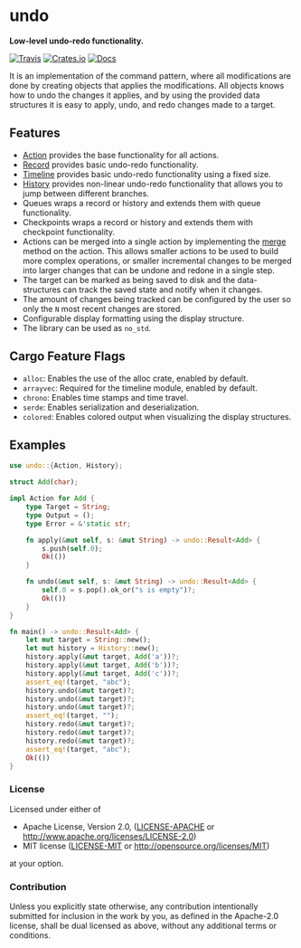 # undo

**Low-level undo-redo functionality.**

[![Travis](https://travis-ci.com/evenorog/undo.svg?branch=master)](https://travis-ci.com/evenorog/undo)
[![Crates.io](https://img.shields.io/crates/v/undo.svg)](https://crates.io/crates/undo)
[![Docs](https://docs.rs/undo/badge.svg)](https://docs.rs/undo)

It is an implementation of the command pattern, where all modifications are done
by creating objects that applies the modifications. All objects knows
how to undo the changes it applies, and by using the provided data structures
it is easy to apply, undo, and redo changes made to a target.

## Features

* [Action](https://docs.rs/undo/latest/undo/trait.Action.html) provides the base functionality for all actions.
* [Record](https://docs.rs/undo/latest/undo/record/struct.Record.html) provides basic undo-redo functionality.
* [Timeline](https://docs.rs/undo/latest/undo/timeline/struct.Timeline.html) provides basic undo-redo functionality using a fixed size.
* [History](https://docs.rs/undo/latest/undo/history/struct.History.html) provides non-linear undo-redo functionality that allows you to jump between different branches.
* Queues wraps a record or history and extends them with queue functionality.
* Checkpoints wraps a record or history and extends them with checkpoint functionality.
* Actions can be merged into a single action by implementing the
  [merge](https://docs.rs/undo/latest/undo.Action.html#method.merge) method on the action.
  This allows smaller actions to be used to build more complex operations, or smaller incremental changes to be
  merged into larger changes that can be undone and redone in a single step.
* The target can be marked as being saved to disk and the data-structures can track the saved state and notify
  when it changes.
* The amount of changes being tracked can be configured by the user so only the `N` most recent changes are stored.
* Configurable display formatting using the display structure.
* The library can be used as `no_std`.

## Cargo Feature Flags

* `alloc`: Enables the use of the alloc crate, enabled by default.
* `arrayvec`: Required for the timeline module, enabled by default.
* `chrono`: Enables time stamps and time travel.
* `serde`: Enables serialization and deserialization.
* `colored`: Enables colored output when visualizing the display structures.

## Examples

```rust
use undo::{Action, History};

struct Add(char);

impl Action for Add {
    type Target = String;
    type Output = ();
    type Error = &'static str;

    fn apply(&mut self, s: &mut String) -> undo::Result<Add> {
        s.push(self.0);
        Ok(())
    }

    fn undo(&mut self, s: &mut String) -> undo::Result<Add> {
        self.0 = s.pop().ok_or("s is empty")?;
        Ok(())
    }
}

fn main() -> undo::Result<Add> {
    let mut target = String::new();
    let mut history = History::new();
    history.apply(&mut target, Add('a'))?;
    history.apply(&mut target, Add('b'))?;
    history.apply(&mut target, Add('c'))?;
    assert_eq!(target, "abc");
    history.undo(&mut target)?;
    history.undo(&mut target)?;
    history.undo(&mut target)?;
    assert_eq!(target, "");
    history.redo(&mut target)?;
    history.redo(&mut target)?;
    history.redo(&mut target)?;
    assert_eq!(target, "abc");
    Ok(())
}
```

### License

Licensed under either of

* Apache License, Version 2.0, ([LICENSE-APACHE](LICENSE-APACHE) or http://www.apache.org/licenses/LICENSE-2.0)
* MIT license ([LICENSE-MIT](LICENSE-MIT) or http://opensource.org/licenses/MIT)

at your option.

### Contribution

Unless you explicitly state otherwise, any contribution intentionally submitted
for inclusion in the work by you, as defined in the Apache-2.0 license, shall be dual licensed as above, without any
additional terms or conditions.
